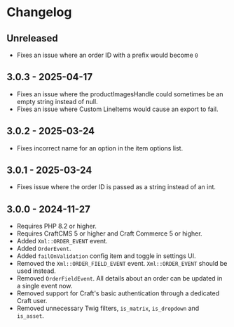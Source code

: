 # Changelog

## Unreleased

- Fixes an issue where an order ID with a prefix would become `0`

## 3.0.3 - 2025-04-17

- Fixes an issue where the productImagesHandle could sometimes be an empty string instead of null.
- Fixes an issue where Custom LineItems would cause an export to fail.

## 3.0.2 - 2025-03-24

- Fixes incorrect name for an option in the item options list.

## 3.0.1 - 2025-03-24

- Fixes issue where the order ID is passed as a string instead of an int.

## 3.0.0 - 2024-11-27

- Requires PHP 8.2 or higher.
- Requires CraftCMS 5 or higher and Craft Commerce 5 or higher.
- Added `Xml::ORDER_EVENT` event.
- Added `OrderEvent`.
- Added `failOnValidation` config item and toggle in settings UI.
- Removed the `Xml::ORDER_FIELD_EVENT` event. `Xml::ORDER_EVENT` should be used instead.
- Removed `OrderFieldEvent`. All details about an order can be updated in a single event now.
- Removed support for Craft's basic authentication through a dedicated Craft user.
- Removed unnecessary Twig filters, `is_matrix`, `is_dropdown` and `is_asset`.
